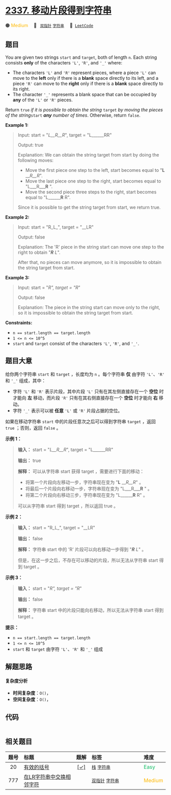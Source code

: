 # [2337. 移动片段得到字符串](https://leetcode.com/problems/move-pieces-to-obtain-a-string)

🟠 <font color=#ffb800>Medium</font>&emsp; 🔖&ensp; [`双指针`](/outline/tag/two-pointers.md) [`字符串`](/outline/tag/string.md)&emsp; 🔗&ensp;[`LeetCode`](https://leetcode.com/problems/move-pieces-to-obtain-a-string)

## 题目

You are given two strings `start` and `target`, both of length `n`. Each
string consists **only** of the characters `'L'`, `'R'`, and `'_'` where:

  * The characters `'L'` and `'R'` represent pieces, where a piece `'L'` can move to the **left** only if there is a **blank** space directly to its left, and a piece `'R'` can move to the **right** only if there is a **blank** space directly to its right.
  * The character `'_'` represents a blank space that can be occupied by **any** of the `'L'` or `'R'` pieces.

Return `true` _if it is possible to obtain the string_ `target` _by moving the
pieces of the string_`start` _**any** number of times_. Otherwise, return
`false`.



**Example 1:**

> Input: start = "_L__R__R_", target = "L______RR"
> 
> Output: true
> 
> Explanation: We can obtain the string target from start by doing the following moves:
> - Move the first piece one step to the left, start becomes equal to "**L** ___R__R_".
> - Move the last piece one step to the right, start becomes equal to "L___R___**R** ".
> - Move the second piece three steps to the right, start becomes equal to "L______**R** R".
> 
> Since it is possible to get the string target from start, we return true.

**Example 2:**

> Input: start = "R_L_", target = "__LR"
> 
> Output: false
> 
> Explanation: The 'R' piece in the string start can move one step to the right to obtain "_**R** L_".
> 
> After that, no pieces can move anymore, so it is impossible to obtain the string target from start.

**Example 3:**

> Input: start = "_R", target = "R_"
> 
> Output: false
> 
> Explanation: The piece in the string start can move only to the right, so it is impossible to obtain the string target from start.



**Constraints:**

  * `n == start.length == target.length`
  * `1 <= n <= 10^5`
  * `start` and `target` consist of the characters `'L'`, `'R'`, and `'_'`.


## 题目大意

给你两个字符串 `start` 和 `target` ，长度均为 `n` 。每个字符串 **仅** 由字符 `'L'`、`'R'` 和 `'_'`
组成，其中：

  * 字符 `'L'` 和 `'R'` 表示片段，其中片段 `'L'` 只有在其左侧直接存在一个 **空位** 时才能向 **左** 移动，而片段 `'R'` 只有在其右侧直接存在一个 **空位** 时才能向 **右** 移动。
  * 字符 `'_'` 表示可以被 **任意** `'L'` 或 `'R'` 片段占据的空位。

如果在移动字符串 `start` 中的片段任意次之后可以得到字符串 `target` ，返回 `true` ；否则，返回 `false` 。



**示例 1：**

> 
> 
> 
> 
> 
> **输入：** start = "_L__R__R_", target = "L______RR"
> 
> **输出：** true
> 
> **解释：** 可以从字符串 start 获得 target ，需要进行下面的移动：
> - 将第一个片段向左移动一步，字符串现在变为 "**L** ___R__R_" 。
> - 将最后一个片段向右移动一步，字符串现在变为 "L___R___**R** " 。
> - 将第二个片段向右移动三步，字符串现在变为 "L______**R** R" 。
> 
> 可以从字符串 start 得到 target ，所以返回 true 。
> 
> 

**示例 2：**

> 
> 
> 
> 
> 
> **输入：** start = "R_L_", target = "__LR"
> 
> **输出：** false
> 
> **解释：** 字符串 start 中的 'R' 片段可以向右移动一步得到 "_**R** L_" 。
> 
> 但是，在这一步之后，不存在可以移动的片段，所以无法从字符串 start 得到 target 。
> 
> 

**示例 3：**

> 
> 
> 
> 
> 
> **输入：** start = "_R", target = "R_"
> 
> **输出：** false
> 
> **解释：** 字符串 start 中的片段只能向右移动，所以无法从字符串 start 得到 target 。



**提示：**

  * `n == start.length == target.length`
  * `1 <= n <= 10^5`
  * `start` 和 `target` 由字符 `'L'`、`'R'` 和 `'_'` 组成


## 解题思路

#### 复杂度分析

- **时间复杂度**：`O()`，
- **空间复杂度**：`O()`，

## 代码

```javascript

```

## 相关题目

<!-- prettier-ignore -->
| 题号 | 标题 | 题解 | 标签 | 难度 |
| :------: | :------ | :------: | :------ | :------ |
| 20 | [有效的括号](https://leetcode.com/problems/valid-parentheses) | [[✓]](/problem/0020.md) |  [`栈`](/outline/tag/stack.md) [`字符串`](/outline/tag/string.md) | <font color=#15bd66>Easy</font> |
| 777 | [在LR字符串中交换相邻字符](https://leetcode.com/problems/swap-adjacent-in-lr-string) |  |  [`双指针`](/outline/tag/two-pointers.md) [`字符串`](/outline/tag/string.md) | <font color=#ffb800>Medium</font> |

<style>
.blue {
    background-color: #096dd9;
    padding: 0.25rem 0.5rem;
    margin: 0;
    font-size: 0.85em;
    border-radius: 3px;
    color: white;
    font-weight: 500;
}
table th:first-of-type { width: 10%; }
table th:nth-of-type(2) { width: 35%; }
table th:nth-of-type(3) { width: 10%; }
table th:nth-of-type(4) { width: 35%; }
table th:nth-of-type(5) { width: 10%; }
</style>
